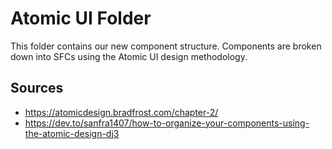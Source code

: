 # Atomic UI Folder

This folder contains our new component structure. Components are broken down into SFCs using the Atomic UI design methodology.

## Sources

- https://atomicdesign.bradfrost.com/chapter-2/
- https://dev.to/sanfra1407/how-to-organize-your-components-using-the-atomic-design-dj3
